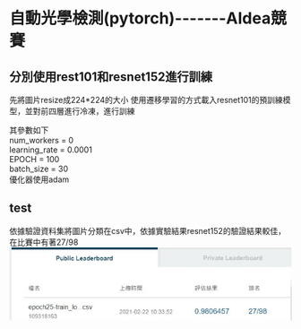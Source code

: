 # 自動光學檢測(pytorch)-------AIdea競賽

## 分別使用rest101和resnet152進行訓練
先將圖片resize成224*224的大小
使用遷移學習的方式載入resnet101的預訓練模型，並對前四層進行冷凍，進行訓練

其參數如下<br>
num_workers = 0 <br>
learning_rate = 0.0001 <br>
EPOCH = 100 <br>
batch_size = 30 <br>
優化器使用adam <br>

## test
依據驗證資料集將圖片分類在csv中，依據實驗結果resnet152的驗證結果較佳，在比賽中有著27/98
<br>
![image](https://github.com/MING-SIAN/Automated-Optical-Inspection/blob/main/%E7%B5%90%E6%9E%9C/%E5%90%8D%E6%AC%A1.jpg)

